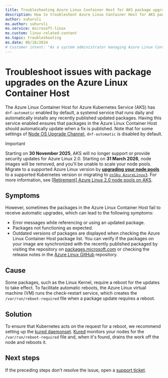 ```yaml
---
title: Troubleshooting Azure Linux Container Host for AKS package upgrade issues
description: How to troubleshoot Azure Linux Container Host for AKS package upgrade issues.
author: suhuruli
ms.author: suhuruli
ms.service: microsoft-linux
ms.custom: linux-related-content
ms.topic: troubleshooting
ms.date: 08/18/2024
# Customer intent: "As a system administrator managing Azure Linux Container Hosts for AKS, I want to troubleshoot package upgrade issues, so that I can ensure that all necessary updates are applied and the system remains stable and secure."
---
```


# Troubleshoot issues with package upgrades on the Azure Linux Container Host

The Azure Linux Container Host for Azure Kubernetes Service (AKS) has `dnf-automatic` enabled by default, a systemd service that runs daily and automatically installs any recently published updated packages. Having this service enabled ensures that packages in the Azure Linux Container Host should automatically update when a fix is published. Note that for some settings of [Node OS Upgrade Channel](/azure/aks/auto-upgrade-node-image), `dnf-automatic` is disabled by default.

> [!IMPORTANT]
> Starting on **30 November 2025**, AKS will no longer support or provide security updates for Azure Linux 2.0. Starting on **31 March 2026**, node images will be removed, and you'll be unable to scale your node pools. Migrate to a supported Azure Linux version by [**upgrading your node pools**](/azure/aks/upgrade-aks-cluster) to a supported Kubernetes version or migrating to [`osSku AzureLinux3`](/azure/aks/upgrade-os-version). For more information, see [[Retirement] Azure Linux 2.0 node pools on AKS](https://github.com/Azure/AKS/issues/4988).

## Symptoms

However, sometimes the packages in the Azure Linux Container Host fail to receive automatic upgrades, which can lead to the following symptoms:

- Error messages while referencing or using an updated package.
- Packages not functioning as expected.
- Outdated versions of packages are displayed when checking the Azure Linux Container Host package list. You can verify if the packages on your image are synchronized with the recently published packaged by visiting the repository on [packages.microsoft.com](https://packages.microsoft.com/cbl-mariner/) or checking the release notes in the [Azure Linux GitHub](https://github.com/microsoft/CBL-Mariner/releases) repository.

## Cause

Some packages, such as the Linux Kernel, require a reboot for the updates to take effect. To facilitate automatic reboots, the Azure Linux virtual machine (VM) runs the check-restart service, which creates the `/var/run/reboot-required` file when a package update requires a reboot.

## Solution

To ensure that Kubernetes acts on the request for a reboot, we recommend setting up the [kured daemonset](/azure/aks/node-updates-kured). [Kured](https://github.com/kubereboot/kured) monitors your nodes for the `/var/run/reboot-required` file and, when it's found, drains the work off the node and reboots it.

## Next steps

If the preceding steps don't resolve the issue, open a [support ticket](https://azure.microsoft.com/support/).
